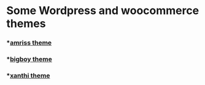 # Some Wordpress and woocommerce themes

### *[amriss theme](https://www.amrisseedsoil.co.uk)
### *[bigboy theme](https://www.bigboybrandzzonline.com)
### *[xanthi theme](https://www.alphina.co.uk)